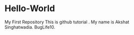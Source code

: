 # Hello-World
My First Repository
This is github tutorial . My name is Akshat Singhatwadia. BugLife10.
